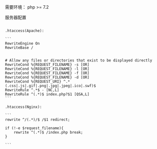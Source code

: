 
需要环境：
php >= 7.2 

服务器配置

````

.htaccess(Apache):

```
RewriteEngine On
RewriteBase /


# Allow any files or directories that exist to be displayed directly
RewriteCond %{REQUEST_FILENAME} -s [OR]
RewriteCond %{REQUEST_FILENAME} -l [OR]
RewriteCond %{REQUEST_FILENAME} -f [OR]
RewriteCond %{REQUEST_FILENAME} -d [OR]
RewriteCond %{REQUEST_URI} ^.*(.css|.js|.gif|.png|.jpg|.jpeg|.ico|.swf)$
RewriteRule ^.*$ - [NC,L]
RewriteRule ^(.*)$ index.php?$1 [QSA,L]
```

.htaccess(Nginx):

```
rewrite ^/(.*)/$ /$1 redirect;

if (!-e $request_filename){
	rewrite ^(.*)$ /index.php break;
}

```

